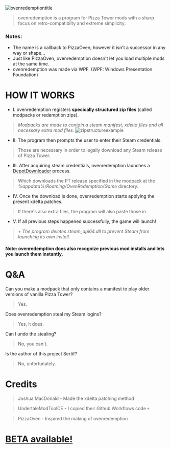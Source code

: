 
![ovenredemptiontitle](https://github.com/user-attachments/assets/e3200eba-73ae-4c11-9ff5-4f9548b58c93)
> ovenredemption is a program for Pizza Tower mods with a sharp focus on retro-compatibilty and extreme simplicity.

### Notes:
- The name is a callback to PizzaOven, however it isn't a successor in any way or shape...
- Just like PizzaOven, ovenredemption doesn't let you load multiple mods at the same time.
- ovenredemption was made via WPF. (WPF: Windows Presentation Foundation)

# HOW IT WORKS
- I. ovenredemption registers **specically structured zip files** (called modpacks or redemption zips).
> _Modpacks are made to contain a steam manifest, xdelta files and all necessary extra mod files._
![zipstructureexample](https://github.com/user-attachments/assets/9ce00846-5c42-49d5-aea2-24d2cda4dc39)
- II. The program then prompts the user to enter their Steam credentials.
> Those are necessary in order to legally download any Steam release of Pizza Tower.
- III. After acquiring steam credentials, ovenredemption launches a [DepotDownloader](https://github.com/SteamRE/DepotDownloader/forks) process.
> Which downloads the PT release specified in the modpack at the _%appdata%/Roaming/OvenRedemption/Game_ directory.
- IV. Once the download is done, ovenredemption starts applying the present xdelta patches.
> If there's also extra files, the program will also paste those in.
- V. If all previous steps happened successfully, the game will launch!
> _+ The program deletes steam_api64.dll to prevent Steam from launching its own install._

#### Note: ovenredemption does also recognize previous mod installs and lets you launch them instantly.

# Q&A
Can you make a modpack that only contains a manifest to play older versions of vanilla Pizza Tower?
> Yes.

Does ovenredemption steal my Steam logins?
> Yes, it does.

Can I undo the stealing?
> No, you can't.

Is the author of this project Sertif?
> No, unfortunately.

# Credits
> Joshua MacDonald - Made the xdelta patching method

> UndertaleModToolCE - I copied their Github Workflows code 💀

> PizzaOven - Inspired the making of ovenredemption
# [BETA available!](https://github.com/kotah81/ovenredemption/releases/tag/beta)
